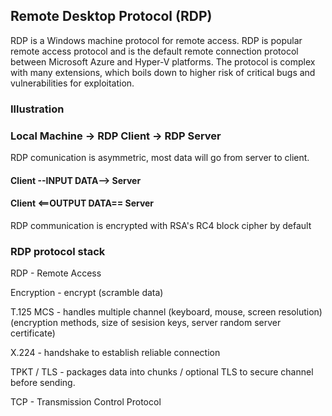 
##  Remote Desktop Protocol (RDP)

RDP is a Windows machine protocol for remote access. RDP is popular remote access protocol and is the default remote connection protocol between Microsoft Azure and Hyper-V platforms. The protocol is complex with many extensions, which boils down to higher risk of critical bugs and vulnerabilities for exploitation.

### Illustration 
### Local Machine -> RDP Client -> RDP Server

RDP comunication is asymmetric, most data will go from server to client.
#### Client --INPUT DATA--> Server
#### Client <==OUTPUT DATA== Server
RDP communication is encrypted with RSA's RC4 block cipher by default

### RDP protocol stack

RDP - Remote Access

Encryption - encrypt (scramble data) 

T.125 MCS - handles multiple channel (keyboard, mouse, screen resolution) (encryption methods, size of sesision keys, server random server certificate)

X.224 - handshake to establish reliable connection

TPKT / TLS - packages data into chunks / optional TLS to secure channel before sending. 

TCP - Transmission Control Protocol
